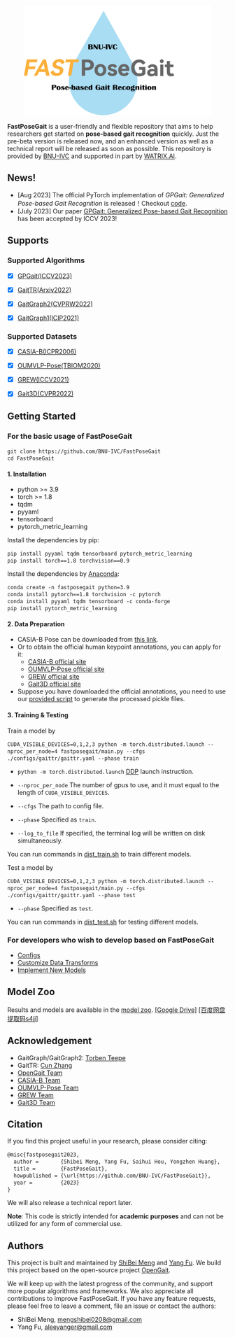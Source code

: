 <div align="center"><img src="resources\logo.png"  alt="logo"  width = "428" height = "250" /></div>


**FastPoseGait** is a user-friendly and flexible repository that aims to help researchers get started on **pose-based gait recognition** quickly. Just the pre-beta version is released now, and an enhanced version as well as a technical report will be released as soon as possible.
This repository is provided by [BNU-IVC](https://github.com/BNU-IVC) and supported in part by [WATRIX.AI](http://www.watrix.ai).

## News!

* [Aug 2023]  The official PyTorch implementation of <i>GPGait: Generalized Pose-based Gait Recognition</i> is released！Checkout [code](configs/gpgait/README.md).
* [July 2023] Our paper [GPGait: Generalized Pose-based Gait Recognition](https://arxiv.org/abs/2303.05234) has been accepted by ICCV 2023!

## Supports

### Supported Algorithms
- [x] [GPGait(ICCV2023)](https://arxiv.org/abs/2303.05234)

- [x] [GaitTR(Arxiv2022)](https://arxiv.org/abs/2204.03873)

- [x] [GaitGraph2(CVPRW2022)](https://openaccess.thecvf.com/content/CVPR2022W/Biometrics/papers/Teepe_Towards_a_Deeper_Understanding_of_Skeleton-Based_Gait_Recognition_CVPRW_2022_paper)

- [x] [GaitGraph1(ICIP2021)](https://ieeexplore.ieee.org/document/9506717)

### Supported Datasets

- [x] [CASIA-B(ICPR2006)](https://ieeexplore.ieee.org/abstract/document/1699873/)

- [x] [OUMVLP-Pose(TBIOM2020)](https://ieeexplore.ieee.org/abstract/document/9139355/)

- [x] [GREW(ICCV2021)](http://openaccess.thecvf.com/content/ICCV2021/html/Zhu_Gait_Recognition_in_the_Wild_A_Benchmark_ICCV_2021_paper.html)

- [x] [Gait3D(CVPR2022)](https://openaccess.thecvf.com/content/CVPR2022/html/Zheng_Gait_Recognition_in_the_Wild_With_Dense_3D_Representations_and_CVPR_2022_paper.html)



## Getting Started

### For the basic usage of FastPoseGait
```
git clone https://github.com/BNU-IVC/FastPoseGait
cd FastPoseGait
```
#### 1. Installation
* python >= 3.9
* torch >= 1.8
* tqdm
* pyyaml
* tensorboard
* pytorch_metric_learning


Install the dependencies by pip:
```
pip install pyyaml tqdm tensorboard pytorch_metric_learning
pip install torch==1.8 torchvision==0.9
```
Install the dependencies by [Anaconda](https://conda.io/projects/conda/en/latest/user-guide/install/index.html):
```
conda create -n fastposegait python=3.9
conda install pytorch==1.8 torchvision -c pytorch
conda install pyyaml tqdm tensorboard -c conda-forge
pip install pytorch_metric_learning
```

#### 2. Data Preparation
* CASIA-B Pose can be downloaded from [this link](https://www.scidb.cn/en/detail?dataSetId=8ec62efd66a544939e821edeccc1f35c).
* Or to obtain the official human keypoint annotations, you can apply for it:
  * [CASIA-B official site](http://www.cbsr.ia.ac.cn/english/Gait%20Databases.asp)
  * [OUMVLP-Pose official site](http://www.am.sanken.osaka-u.ac.jp/BiometricDB/GaitLPPose.html)
  * [GREW official site](https://www.grew-benchmark.org/download.html)
  * [Gait3D official site](https://gait3d.github.io/#dataset)
* Suppose you have downloaded the official annotations, you need to use our [provided script](docs/process_dataset.md)  to generate the processed pickle files.



#### 3. Training & Testing

Train a model by

```
CUDA_VISIBLE_DEVICES=0,1,2,3 python -m torch.distributed.launch --nproc_per_node=4 fastposegait/main.py --cfgs ./configs/gaittr/gaittr.yaml --phase train
```

- `python -m torch.distributed.launch` [DDP](https://pytorch.org/tutorials/intermediate/ddp_tutorial.html) launch instruction.
- `--nproc_per_node` The number of gpus to use, and it must equal to the length of `CUDA_VISIBLE_DEVICES`.
- `--cfgs` The path to config file.
- `--phase` Specified as `train`.

- `--log_to_file` If specified, the terminal log will be written on disk simultaneously.

You can run commands in [dist_train.sh](dist_train.sh) to train different models.

Test a model by

```
CUDA_VISIBLE_DEVICES=0,1,2,3 python -m torch.distributed.launch --nproc_per_node=4 fastposegait/main.py --cfgs ./configs/gaittr/gaittr.yaml --phase test
```

- `--phase` Specified as `test`.

You can run commands in [dist_test.sh](dist_test.sh) for testing different models.

### For developers who wish to develop based on FastPoseGait
* [Configs](docs/configs.md) 
* [Customize Data Transforms](docs/customize_data_transforms.md)
* [Implement New Models](docs/implement_new_models.md)

## Model Zoo
Results and models are available in the [model zoo](docs/model_zoo.md). [[Google Drive]](https://drive.google.com/drive/folders/1qn5dW-arxniD6VgMP3EmU0xSfEbh6qUF?usp=sharing) [[百度网盘 提取码s4jj]](https://pan.baidu.com/s/15UUKcqf6LoPBEd3123i-3g?pwd=s4jj)

## Acknowledgement
* GaitGraph/GaitGraph2: [Torben Teepe](https://scholar.google.com/citations?user=TWJuTroAAAAJ&hl=zh-CN&oi=sra)
* GaitTR: [Cun Zhang](https://arxiv.org/abs/2204.03873)
* [OpenGait Team](https://github.com/ShiqiYu/OpenGait)
* [CASIA-B Team](http://www.cbsr.ia.ac.cn/english/Gait%20Databases.asp)
* [OUMVLP-Pose Team](http://www.am.sanken.osaka-u.ac.jp/BiometricDB/GaitLPPose.html)
* [GREW Team](https://www.grew-benchmark.org/download.html)
* [Gait3D Team](https://gait3d.github.io/#dataset)

## Citation

If you find this project useful in your research, please consider citing: 
```
@misc{fastposegait2023,
  author =       {Shibei Meng, Yang Fu, Saihui Hou, Yongzhen Huang},
  title =        {FastPoseGait},
  howpublished = {\url{https://github.com/BNU-IVC/FastPoseGait}},
  year =         {2023}
}
```
We will also release a technical report later.

**Note**: This code is strictly intended for **academic purposes** and can not be utilized for any form of commercial use.


## Authors
This project is built and maintained by [ShiBei Meng](https://github.com/DreamShibei) and [Yang Fu](https://www.yangfu.site). 
We build this project based on the open-source project [OpenGait](https://github.com/ShiqiYu/OpenGait).

We will keep up with the latest progress of the community, and support more popular algorithms and frameworks. We also appreciate all contributions to improve FastPoseGait. If you have any feature requests, please feel free to leave a comment, file an issue or contact the authors:

* ShiBei Meng, mengshibei0208@gmail.com
* Yang Fu, aleeyanger@gmail.com
